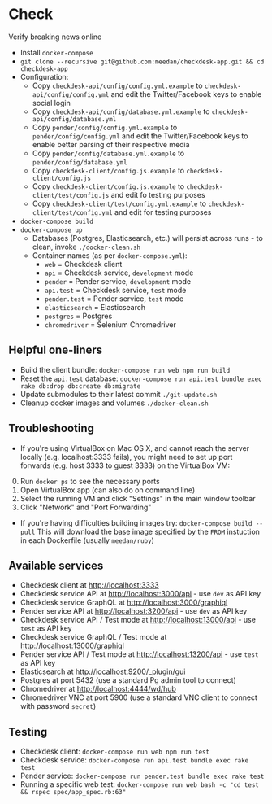 # Check

Verify breaking news online

- Install `docker-compose`
- `git clone --recursive git@github.com:meedan/checkdesk-app.git && cd checkdesk-app`
- Configuration:
  - Copy `checkdesk-api/config/config.yml.example` to `checkdesk-api/config/config.yml` and edit the Twitter/Facebook keys to enable social login
  - Copy `checkdesk-api/config/database.yml.example` to `checkdesk-api/config/database.yml`
  - Copy `pender/config/config.yml.example` to `pender/config/config.yml` and edit the Twitter/Facebook keys to enable better parsing of their respective media
  - Copy `pender/config/database.yml.example` to `pender/config/database.yml`
  - Copy `checkdesk-client/config.js.example` to `checkdesk-client/config.js`
  - Copy `checkdesk-client/config.js.example` to `checkdesk-client/test/config.js` and edit fo testing purposes
  - Copy `checkdesk-client/test/config.yml.example` to `checkdesk-client/test/config.yml` and edit for testing purposes
- `docker-compose build`
- `docker-compose up`
  - Databases (Postgres, Elasticsearch, etc.) will persist across runs - to clean, invoke `./docker-clean.sh`
  - Container names (as per `docker-compose.yml`):
    - `web` = Checkdesk client
    - `api` = Checkdesk service, `development` mode
    - `pender` = Pender service, `development` mode
    - `api.test` = Checkdesk service, `test` mode
    - `pender.test` = Pender service, `test` mode
    - `elasticsearch` = Elasticsearch
    - `postgres` = Postgres
    - `chromedriver` = Selenium Chromedriver

## Helpful one-liners

- Build the client bundle:
  `docker-compose run web npm run build`
- Reset the `api.test` database:
  `docker-compose run api.test bundle exec rake db:drop db:create db:migrate`
- Update submodules to their latest commit
  `./git-update.sh`
- Cleanup docker images and volumes
  `./docker-clean.sh`

## Troubleshooting

- If you're using VirtualBox on Mac OS X, and cannot reach the server locally (e.g. localhost:3333 fails), you might need to set up port forwards (e.g. host 3333 to guest 3333) on the VirtualBox VM:

0. Run `docker ps` to see the necessary ports
0. Open VirtualBox.app (can also do on command line)
0. Select the running VM and click "Settings" in the main window toolbar
0. Click "Network" and "Port Forwarding"

- If you're having difficulties building images try:
  `docker-compose build --pull`
  This will download the base image specified by the `FROM` instuction in each Dockerfile (usually `meedan/ruby`)

## Available services

- Checkdesk client at [http://localhost:3333](http://localhost:3333)
- Checkdesk service API at [http://localhost:3000/api](http://localhost:3000/api) - use `dev` as API key
- Checkdesk service GraphQL at [http://localhost:3000/graphiql](http://localhost:3000/graphiql)
- Pender service API at [http://localhost:3200/api](http://localhost:3200/api) - use `dev` as API key
- Checkdesk service API / Test mode at [http://localhost:13000/api](http://localhost:13000/api) - use `test` as API key
- Checkdesk service GraphQL / Test mode at [http://localhost:13000/graphiql](http://localhost:13000/graphiql)
- Pender service API / Test mode at [http://localhost:13200/api](http://localhost:13200/api) - use `test` as API key
- Elasticsearch at [http://localhost:9200/_plugin/gui](http://localhost:9200/_plugin/gui)
- Postgres at port 5432 (use a standard Pg admin tool to connect)
- Chromedriver at [http://localhost:4444/wd/hub](http://localhost:4444/wd/hub)
- Chromedriver VNC at port 5900 (use a standard VNC client to connect with password `secret`)

## Testing

- Checkdesk client: `docker-compose run web npm run test`
- Checkdesk service: `docker-compose run api.test bundle exec rake test`
- Pender service: `docker-compose run pender.test bundle exec rake test`
- Running a specific web test: `docker-compose run web bash -c "cd test && rspec spec/app_spec.rb:63"`
